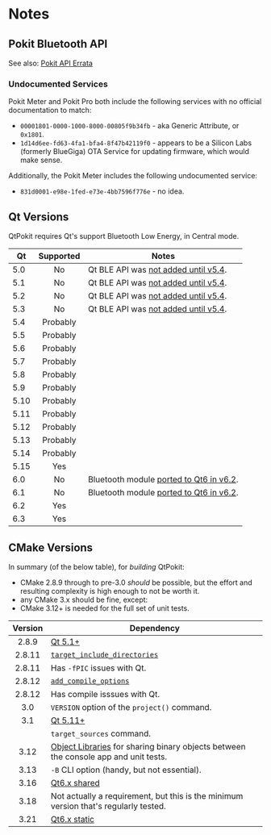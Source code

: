 # Notes

## Pokit Bluetooth API

See also: [Pokit API Errata](pokit.html)

### Undocumented Services

Pokit Meter and Pokit Pro both include the following services with no official documentation to match:

* `00001801-0000-1000-8000-00805f9b34fb` - aka Generic Attribute, or `0x1801`.
* `1d14d6ee-fd63-4fa1-bfa4-8f47b42119f0` - appears to be a Silicon Labs (formerly BlueGiga) OTA Service
  for updating firmware, which would make sense.

Additionally, the Pokit Meter includes the following undocumented service:

* `831d0001-e98e-1fed-e73e-4bb7596f776e` - no idea.

## Qt Versions

QtPokit requires Qt's support Bluetooth Low Energy, in Central mode.

|  Qt | Supported| Notes                                    |
|-----|:--------:|------------------------------------------|
| 5.0 | No       | Qt BLE API was [not added until v5.4].   |
| 5.1 | No       | Qt BLE API was [not added until v5.4].   |
| 5.2 | No       | Qt BLE API was [not added until v5.4].   |
| 5.3 | No       | Qt BLE API was [not added until v5.4].   |
| 5.4 | Probably |                                          |
| 5.5 | Probably |                                          |
| 5.6 | Probably |                                          |
| 5.7 | Probably |                                          |
| 5.8 | Probably |                                          |
| 5.9 | Probably |                                          |
| 5.10| Probably |                                          |
| 5.11| Probably |                                          |
| 5.12| Probably |                                          |
| 5.13| Probably |                                          |
| 5.14| Probably |                                          |
| 5.15| Yes      |                                          |
| 6.0 | No       | Bluetooth module [ported to Qt6 in v6.2].|
| 6.1 | No       | Bluetooth module [ported to Qt6 in v6.2].|
| 6.2 | Yes      |                                          |
| 6.3 | Yes      |                                          |

## CMake Versions

In summary (of the below table), for *building* QtPokit:

* CMake 2.8.9 through to pre-3.0 *should* be possible, but the effort and resulting complexity
  is high enough to not be worth it.
* any CMake 3.x should be fine, except:
* CMake 3.12+ is needed for the full set of unit tests.

| Version| Dependency                                                                           |
|:------:|--------------------------------------------------------------------------------------|
| 2.8.9  | [Qt 5.1+](https://github.com/qt/qtbase/blob/v5.1.0/src/corelib/Qt5Config.cmake.in) |
| 2.8.11 | [`target_include_directories`](https://cmake.org/cmake/help/v2.8.11/cmake.html#command:target_include_directories) |
| 2.8.11 | Has `-fPIC` issues with Qt. |
| 2.8.12 | [`add_compile_options`](https://cmake.org/cmake/help/v2.8.12/cmake.html#command:add_compile_options)
| 2.8.12 | Has compile isssues with Qt. |
|  3.0   | `VERSION` option of the `project()` command.
|  3.1   | [Qt 5.11+](https://github.com/qt/qtbase/blob/v5.11.0/src/corelib/Qt5Config.cmake.in) |
|        | `target_sources` command. |
|  3.12  | [Object Libraries] for sharing binary objects between the console app and unit tests.|
|  3.13  | `-B` CLI option (handy, but not essential).                                          |
|  3.16  | [Qt6.x shared](https://github.com/qt/qtbase/blob/v6.2.0/.cmake.conf)|
|  3.18  | Not actually a requirement, but this is the minimum version that's regularly tested. |
|  3.21  | [Qt6.x static](https://github.com/qt/qtbase/blob/v6.2.0/.cmake.conf)|

[not added until v5.4]: https://doc.qt.io/qt-5/qtbluetooth-le-overview.html
[Object Libraries]: https://cmake.org/cmake/help/latest/command/add_library.html#object-libraries
[ported to Qt6 in v6.2]: https://www.qt.io/blog/qt-6.2-lts-released
